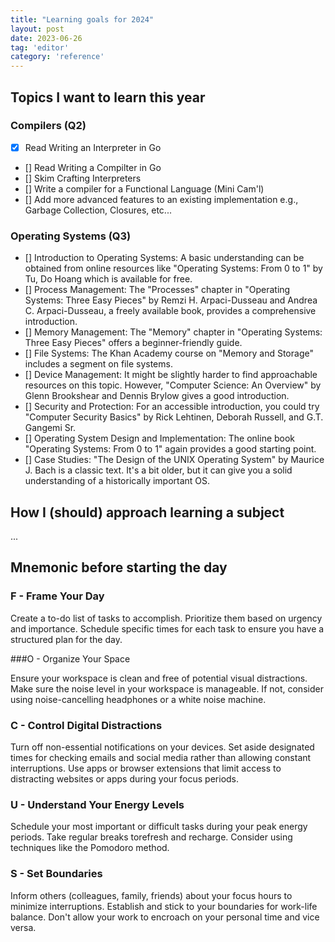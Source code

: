 ```yaml
---
title: "Learning goals for 2024"
layout: post
date: 2023-06-26
tag: 'editor'
category: 'reference'
---
```


## Topics I want to learn this year

### Compilers (Q2)
- [X] Read Writing an Interpreter in Go
- [] Read Writing a Compilter in Go
- [] Skim Crafting Interpreters
- [] Write a compiler for a Functional Language (Mini Cam'l)
- [] Add more advanced features to an existing implementation
e.g., Garbage Collection, Closures, etc...

### Operating Systems (Q3) 
- [] Introduction to Operating Systems: A basic understanding can be obtained from online resources like "Operating Systems: From 0 to 1" by Tu, Do Hoang which is available for free.
- [] Process Management: The "Processes" chapter in "Operating Systems: Three Easy Pieces" by Remzi H. Arpaci-Dusseau and Andrea C. Arpaci-Dusseau, a freely available book, provides a comprehensive introduction.
- [] Memory Management: The "Memory" chapter in "Operating Systems: Three Easy Pieces" offers a beginner-friendly guide.
- [] File Systems: The Khan Academy course on "Memory and Storage" includes a segment on file systems.
- [] Device Management: It might be slightly harder to find approachable resources on this topic. However, "Computer Science: An Overview" by Glenn Brookshear and Dennis Brylow gives a good introduction.
- [] Security and Protection: For an accessible introduction, you could try "Computer Security Basics" by Rick Lehtinen, Deborah Russell, and G.T. Gangemi Sr.
- [] Operating System Design and Implementation: The online book "Operating Systems: From 0 to 1" again provides a good starting point.
- [] Case Studies: "The Design of the UNIX Operating System" by Maurice J. Bach is a classic text. It's a bit older, but it can give you a solid understanding of a historically important OS.

## How I (should) approach learning a subject
...

## Mnemonic before starting the day

### F - Frame Your Day
Create a to-do list of tasks to accomplish. Prioritize them based on urgency and importance.
Schedule specific times for each task to ensure you have a structured plan for the day.

###O - Organize Your Space

Ensure your workspace is clean and free of potential visual distractions.
Make sure the noise level in your workspace is manageable. If not, consider using noise-cancelling headphones or a white noise machine.

### C - Control Digital Distractions

Turn off non-essential notifications on your devices.
Set aside designated times for checking emails and social media rather than allowing constant interruptions.
Use apps or browser extensions that limit access to distracting websites or apps during your focus periods.

### U - Understand Your Energy Levels

Schedule your most important or difficult tasks during your peak energy periods.
Take regular breaks torefresh and recharge. Consider using techniques like the Pomodoro method.

### S - Set Boundaries
Inform others (colleagues, family, friends) about your focus hours to minimize interruptions.
Establish and stick to your boundaries for work-life balance. Don't allow your work to encroach on your personal time and vice versa.
